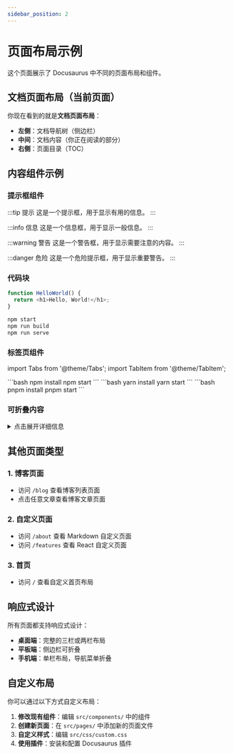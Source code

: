 ```yaml
---
sidebar_position: 2
---
```


# 页面布局示例

这个页面展示了 Docusaurus 中不同的页面布局和组件。

## 文档页面布局（当前页面）

你现在看到的就是**文档页面布局**：

- **左侧**：文档导航树（侧边栏）
- **中间**：文档内容（你正在阅读的部分）
- **右侧**：页面目录（TOC）

## 内容组件示例

### 提示框组件

:::tip 提示
这是一个提示框，用于显示有用的信息。
:::

:::info 信息
这是一个信息框，用于显示一般信息。
:::

:::warning 警告
这是一个警告框，用于显示需要注意的内容。
:::

:::danger 危险
这是一个危险提示框，用于显示重要警告。
:::

### 代码块

```javascript title="示例代码"
function HelloWorld() {
  return <h1>Hello, World!</h1>;
}
```

```bash title="命令行"
npm start
npm run build
npm run serve
```

### 标签页组件

import Tabs from '@theme/Tabs';
import TabItem from '@theme/TabItem';

<Tabs>
  <TabItem value="npm" label="npm" default>
    ```bash
    npm install
    npm start
    ```
  </TabItem>
  <TabItem value="yarn" label="Yarn">
    ```bash
    yarn install
    yarn start
    ```
  </TabItem>
  <TabItem value="pnpm" label="pnpm">
    ```bash
    pnpm install
    pnpm start
    ```
  </TabItem>
</Tabs>

### 可折叠内容

<details>
<summary>点击展开详细信息</summary>

这里是折叠的内容。你可以在这里放置：

- 详细的技术说明
- 长篇的代码示例
- 可选的配置信息
- 故障排除步骤

</details>

## 其他页面类型

### 1. 博客页面
- 访问 `/blog` 查看博客列表页面
- 点击任意文章查看博客文章页面

### 2. 自定义页面
- 访问 `/about` 查看 Markdown 自定义页面
- 访问 `/features` 查看 React 自定义页面

### 3. 首页
- 访问 `/` 查看自定义首页布局

## 响应式设计

所有页面都支持响应式设计：

- **桌面端**：完整的三栏或两栏布局
- **平板端**：侧边栏可折叠
- **手机端**：单栏布局，导航菜单折叠

## 自定义布局

你可以通过以下方式自定义布局：

1. **修改现有组件**：编辑 `src/components/` 中的组件
2. **创建新页面**：在 `src/pages/` 中添加新的页面文件
3. **自定义样式**：编辑 `src/css/custom.css`
4. **使用插件**：安装和配置 Docusaurus 插件
